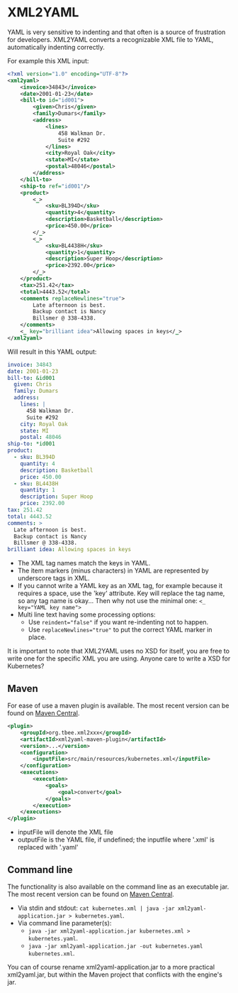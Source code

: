 # XML2YAML
YAML is very sensitive to indenting and that often is a source of frustration for developers. XML2YAML converts a recognizable XML file to YAML, automatically indenting correctly.

For example this XML input:

```xml
<?xml version="1.0" encoding="UTF-8"?>
<xml2yaml>
	<invoice>34843</invoice>
	<date>2001-01-23</date>
	<bill-to id="id001">
		<given>Chris</given>
		<family>Dumars</family>
		<address>
			<lines>
				458 Walkman Dr.
				Suite #292
			</lines>
			<city>Royal Oak</city>
			<state>MI</state>
			<postal>48046</postal>
		</address>
	</bill-to>
	<ship-to ref="id001"/>
	<product>
		<_>
			<sku>BL394D</sku>
			<quantity>4</quantity>
			<description>Basketball</description>
			<price>450.00</price>
		</_>
		<_>
			<sku>BL4438H</sku>
			<quantity>1</quantity>
			<description>Super Hoop</description>
			<price>2392.00</price>
		</_>
	</product>
	<tax>251.42</tax>
	<total>4443.52</total>
	<comments replaceNewlines="true">
		Late afternoon is best.
		Backup contact is Nancy
		Billsmer @ 338-4338.
	</comments>
	<_ key="brilliant idea">Allowing spaces in keys</_> 
</xml2yaml>

```

Will result in this YAML output:

```yaml
invoice: 34843
date: 2001-01-23
bill-to: &id001
  given: Chris
  family: Dumars
  address: 
    lines: |
      458 Walkman Dr.
      Suite #292
    city: Royal Oak
    state: MI
    postal: 48046
ship-to: *id001
product: 
  - sku: BL394D
    quantity: 4
    description: Basketball
    price: 450.00
  - sku: BL4438H
    quantity: 1
    description: Super Hoop
    price: 2392.00
tax: 251.42
total: 4443.52
comments: >
  Late afternoon is best.
  Backup contact is Nancy
  Billsmer @ 338-4338.
brilliant idea: Allowing spaces in keys 
```

* The XML tag names match the keys in YAML.
* The item markers (minus characters) in YAML are represented by underscore tags in XML.
* If you cannot write a YAML key as an XML tag, for example because it requires a space, use the 'key' attribute. Key will replace the tag name, so any tag name is okay... Then why not use the minimal one: `<_ key="YAML key name">`
* Multi line text having some processing options:
    * Use `reindent="false"` if you want re-indenting not to happen.
    * Use `replaceNewlines="true"` to put the correct YAML marker in place.

It is important to note that XML2YAML uses no XSD for itself, you are free to write one for the specific XML you are using. Anyone care to write a XSD for Kubernetes?

## Maven
For ease of use a maven plugin is available. The most recent version can be found on [Maven Central](https://search.maven.org/search?q=a:xml2yaml-maven-plugin&g:org.tbee.xml2xxx).

```xml
<plugin>
    <groupId>org.tbee.xml2xxx</groupId>
    <artifactId>xml2yaml-maven-plugin</artifactId>
    <version>...</version>
    <configuration>
        <inputFile>src/main/resources/kubernetes.xml</inputFile>
    </configuration>
    <executions>
        <execution>
            <goals>
                <goal>convert</goal>						
            </goals>
        </execution>
    </executions>
</plugin>
```

* inputFile will denote the XML file
* outputFile is the YAML file, if undefined; the inputfile where '.xml' is replaced with '.yaml'

## Command line
The functionality is also available on the command line as an executable jar. The most recent version can be found on [Maven Central](https://search.maven.org/search?q=a:xml2yaml-application&g:org.tbee.xml2xxx).
* Via stdin and stdout: `cat kubernetes.xml | java -jar xml2yaml-application.jar > kubernetes.yaml`.
* Via command line parameter(s): 
    * `java -jar xml2yaml-application.jar kubernetes.xml > kubernetes.yaml`.
    * `java -jar xml2yaml-application.jar -out kubernetes.yaml kubernetes.xml`.
    
You can of course rename xml2yaml-application.jar to a more practical xml2yaml.jar, but within the Maven project that conflicts with the engine's jar.